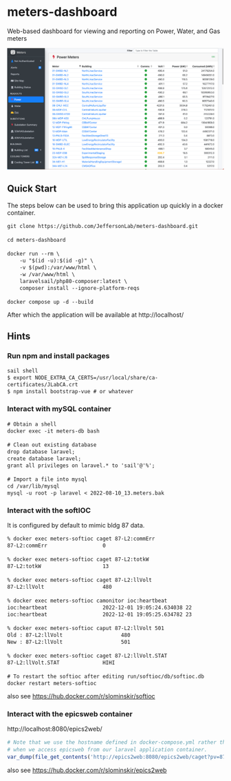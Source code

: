 # meters-dashboard
Web-based dashboard for viewing and reporting on Power, Water, and Gas meters

![screen shot](screenshot.png)

## Quick Start

The steps below can be used to bring this application up quickly in a docker container.

```
git clone https://github.com/JeffersonLab/meters-dashboard.git

cd meters-dashboard

docker run --rm \
    -u "$(id -u):$(id -g)" \
    -v $(pwd):/var/www/html \
    -w /var/www/html \
    laravelsail/php80-composer:latest \
    composer install --ignore-platform-reqs

docker compose up -d --build

```
After which the application will be available at http://localhost/


## Hints

### Run npm and install packages

```shell
sail shell
$ export NODE_EXTRA_CA_CERTS=/usr/local/share/ca-certificates/JLabCA.crt
$ npm install bootstrap-vue # or whatever

```
### Interact with mySQL container
```shell
# Obtain a shell
docker exec -it meters-db bash

# Clean out existing database
drop database laravel;
create database laravel;
grant all privileges on laravel.* to 'sail'@'%';

# Import a file into mysql
cd /var/lib/mysql  
mysql -u root -p laravel < 2022-08-10_13.meters.bak
```


### Interact with the softIOC 
It is configured by default to mimic bldg 87 data.

```shell
% docker exec meters-softioc caget 87-L2:commErr
87-L2:commErr                  0

% docker exec meters-softioc caget 87-L2:totkW
87-L2:totkW                    13

% docker exec meters-softioc caget 87-L2:llVolt
87-L2:llVolt                   480

% docker exec meters-softioc camonitor ioc:heartbeat
ioc:heartbeat                  2022-12-01 19:05:24.634038 22
ioc:heartbeat                  2022-12-01 19:05:25.634782 23

% docker exec meters-softioc caput 87-L2:llVolt 501
Old : 87-L2:llVolt                   480
New : 87-L2:llVolt                   501

% docker exec meters-softioc caget 87-L2:llVolt.STAT
87-L2:llVolt.STAT              HIHI

# To restart the softioc after editing run/softioc/db/softioc.db
docker restart meters-softioc

```
also see https://hub.docker.com/r/slominskir/softioc


### Interact with the epicsweb container

http://localhost:8080/epics2web/

```php
# Note that we use the hostname defined in docker-compose.yml rather than localhost
# when we access epicsweb from our laravel application container.
var_dump(file_get_contents('http://epics2web:8080/epics2web/caget?pv=87-L1%3AllVolt'));

```
also see https://hub.docker.com/r/slominskir/epics2web

